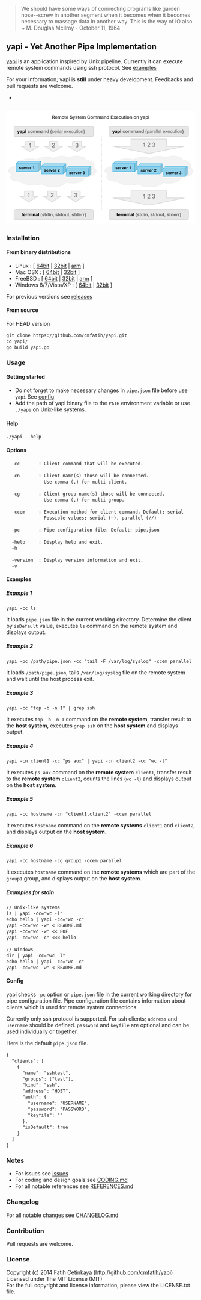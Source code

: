 > We should have some ways of connecting programs like garden hose--screw in 
> another segment when it becomes when it becomes necessary to massage data in another way. 
> This is the way of IO also. ~ M. Douglas McIlroy - October 11, 1964  

## yapi - Yet Another Pipe Implementation

[yapi](http://github.com/cmfatih/yapi) is an application inspired by Unix pipeline. 
Currently it can execute remote system commands using ssh protocol. See [examples](#examples)  

For your information; yapi is **still** under heavy development. 
Feedbacks and pull requests are welcome.  

-
![yapi-figure-rsce](docs/img/figure-yapi-rsceoy-ccem.png "Remote System Command Execution on yapi")
-

### Installation

#### From binary distributions

* Linux : [
  [64bit](https://github.com/cmfatih/yapi/releases/download/v0.3.1/yapi-linux-amd64.tar.gz) |
  [32bit](https://github.com/cmfatih/yapi/releases/download/v0.3.1/yapi-linux-386.tar.gz) |
  [arm](https://github.com/cmfatih/yapi/releases/download/v0.3.1/yapi-linux-arm.tar.gz) ]
* Mac OSX : [
  [64bit](https://github.com/cmfatih/yapi/releases/download/v0.3.1/yapi-darwin-amd64.tar.gz) |
  [32bit](https://github.com/cmfatih/yapi/releases/download/v0.3.1/yapi-darwin-386.tar.gz) ]
* FreeBSD : [
  [64bit](https://github.com/cmfatih/yapi/releases/download/v0.3.1/yapi-freebsd-amd64.tar.gz) |
  [32bit](https://github.com/cmfatih/yapi/releases/download/v0.3.1/yapi-freebsd-386.tar.gz) |
  [arm](https://github.com/cmfatih/yapi/releases/download/v0.3.1/yapi-freebsd-arm.tar.gz) ]
* Windows 8/7/Vista/XP : [ 
  [64bit](https://github.com/cmfatih/yapi/releases/download/v0.3.1/yapi-windows-amd64.zip) |
  [32bit](https://github.com/cmfatih/yapi/releases/download/v0.3.1/yapi-windows-386.zip) ]

For previous versions see [releases](https://github.com/cmfatih/yapi/releases)

#### From source

For HEAD version

```
git clone https://github.com/cmfatih/yapi.git
cd yapi/
go build yapi.go
```

### Usage

#### Getting started

* Do not forget to make necessary changes in `pipe.json` file before use `yapi` 
  See [config](#config)  
* Add the path of yapi binary file to the `PATH` environment variable or 
  use `./yapi` on Unix-like systems.

#### Help

```
./yapi --help
```

#### Options

```
  -cc       : Client command that will be executed.

  -cn       : Client name(s) those will be connected.
              Use comma (,) for multi-client.

  -cg       : Client group name(s) those will be connected. 
              Use comma (,) for multi-group.

  -ccem     : Execution method for client command. Default; serial
              Possible values; serial (~), parallel (//)

  -pc       : Pipe configuration file. Default; pipe.json

  -help     : Display help and exit.
  -h

  -version  : Display version information and exit.
  -v
```

#### Examples

##### Example 1
```
yapi -cc ls
```
It loads `pipe.json` file in the current working directory. Determine the client by 
`isDefault` value, executes `ls` command on the remote system and displays output.

##### Example 2
```
yapi -pc /path/pipe.json -cc "tail -F /var/log/syslog" -ccem parallel
```
It loads `/path/pipe.json`, tails `/var/log/syslog` file on the remote system and 
wait until the host process exit.

##### Example 3
```
yapi -cc "top -b -n 1" | grep ssh
```
It executes `top -b -n 1` command on the **remote system**,
transfer result to the **host system**, executes `grep ssh` on the **host system** 
and displays output.

##### Example 4
```
yapi -cn client1 -cc "ps aux" | yapi -cn client2 -cc "wc -l"
```
It executes `ps aux` command on the **remote system** `client1`,
transfer result to the **remote system** `client2`, counts the lines (`wc -l`)
and displays output on the **host system**.

##### Example 5
```
yapi -cc hostname -cn "client1,client2" -ccem parallel
```
It executes `hostname` command on the **remote systems** `client1` and `client2`,
and displays output on the **host system**.

##### Example 6
```
yapi -cc hostname -cg group1 -ccem parallel
```
It executes `hostname` command on the **remote systems** which are part of the
`group1` group, and displays output on the **host system**.

##### Examples for stdin
```
// Unix-like systems
ls | yapi -cc="wc -l"
echo hello | yapi -cc="wc -c"
yapi -cc="wc -w" < README.md
yapi -cc="wc -w" << EOF
yapi -cc="wc -c" <<< hello

// Windows
dir | yapi -cc="wc -l"
echo hello | yapi -cc="wc -c"
yapi -cc="wc -w" < README.md
```

#### Config

yapi checks `-pc` option or `pipe.json` file in the current working directory 
for pipe configuration file. Pipe configuration file contains information about 
clients which is used for remote system connections.  

Currently only ssh protocol is supported. For ssh clients; `address` and `username` 
should be defined. `password` and `keyfile` are optional and can be used individually 
or together.

Here is the default `pipe.json` file.

```
{
  "clients": [
    {
      "name": "sshtest",
      "groups": ["test"],
      "kind": "ssh",
      "address": "HOST",
      "auth": {
        "username": "USERNAME",
        "password": "PASSWORD",
        "keyfile": ""
      },
      "isDefault": true
    }
  ]
}
```

### Notes

* For issues see [Issues](https://github.com/cmfatih/yapi/issues)
* For coding and design goals see [CODING.md](https://github.com/cmfatih/yapi/blob/master/CODING.md)
* For all notable references see [REFERENCES.md](https://github.com/cmfatih/yapi/blob/master/REFERENCES.md)

### Changelog

For all notable changes see [CHANGELOG.md](https://github.com/cmfatih/yapi/blob/master/CHANGELOG.md)

### Contribution

Pull requests are welcome.

### License

Copyright (c) 2014 Fatih Cetinkaya (http://github.com/cmfatih/yapi)  
Licensed under The MIT License (MIT)  
For the full copyright and license information, please view the LICENSE.txt file.
